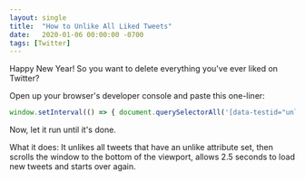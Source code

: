 ```yaml
---
layout: single
title:  "How to Unlike All Liked Tweets"
date:   2020-01-06 00:00:00 -0700
tags: [Twitter]
---
```


Happy New Year! So you want to delete everything you've ever liked on Twitter?

Open up your browser's developer console and paste this one-liner:

<!--more-->

```js
window.setInterval(() => { document.querySelectorAll('[data-testid="unlike"]').forEach(e => e.click()); window.scrollTo(0,document.body.scrollHeight); }, 2500);
```

Now, let it run until it's done.

What it does: It unlikes all tweets that have an unlike attribute set, then
scrolls the window to the bottom of the viewport, allows 2.5 seconds to load new
tweets and starts over again.
